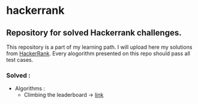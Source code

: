# hackerrank
## Repository for solved Hackerrank challenges.
This repository is a part of my learning path. I will upload here my solutions from [HackerRank](https://www.hackerrank.com).
Every alogorithm presented on this repo should pass all test cases.  
### Solved :
* Algorithms :
  * Climbing the leaderboard -> [link](https://www.hackerrank.com/challenges/climbing-the-leaderboard/problem)
